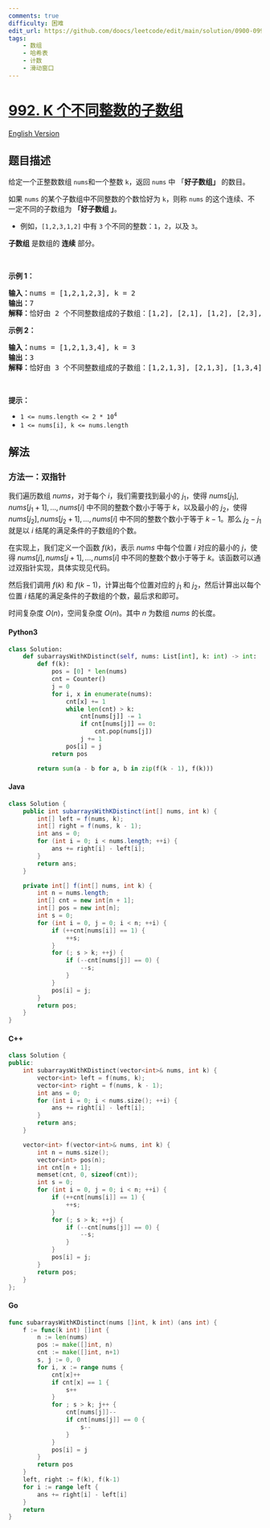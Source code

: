 ```yaml
---
comments: true
difficulty: 困难
edit_url: https://github.com/doocs/leetcode/edit/main/solution/0900-0999/0992.Subarrays%20with%20K%20Different%20Integers/README.md
tags:
    - 数组
    - 哈希表
    - 计数
    - 滑动窗口
---
```


<!-- problem:start -->

# [992. K 个不同整数的子数组](https://leetcode.cn/problems/subarrays-with-k-different-integers)

[English Version](/solution/0900-0999/0992.Subarrays%20with%20K%20Different%20Integers/README_EN.md)

## 题目描述

<!-- description:start -->

<p>给定一个正整数数组 <code>nums</code>和一个整数 <code>k</code>，返回 <code>nums</code> 中 「<strong>好子数组」</strong><em>&nbsp;</em>的数目。</p>

<p>如果 <code>nums</code>&nbsp;的某个子数组中不同整数的个数恰好为 <code>k</code>，则称 <code>nums</code>&nbsp;的这个连续、不一定不同的子数组为 <strong>「</strong><strong>好子数组 」</strong>。</p>

<ul>
	<li>例如，<code>[1,2,3,1,2]</code> 中有&nbsp;<code>3</code>&nbsp;个不同的整数：<code>1</code>，<code>2</code>，以及&nbsp;<code>3</code>。</li>
</ul>

<p><strong>子数组</strong> 是数组的 <strong>连续</strong> 部分。</p>

<p>&nbsp;</p>

<p><strong>示例 1：</strong></p>

<pre>
<strong>输入：</strong>nums = [1,2,1,2,3], k = 2
<strong>输出：</strong>7
<strong>解释：</strong>恰好由 2 个不同整数组成的子数组：[1,2], [2,1], [1,2], [2,3], [1,2,1], [2,1,2], [1,2,1,2].
</pre>

<p><strong>示例 2：</strong></p>

<pre>
<strong>输入：</strong>nums = [1,2,1,3,4], k = 3
<strong>输出：</strong>3
<strong>解释：</strong>恰好由 3 个不同整数组成的子数组：[1,2,1,3], [2,1,3], [1,3,4].
</pre>

<p>&nbsp;</p>

<p><strong>提示：</strong></p>

<ul>
	<li><code>1 &lt;= nums.length &lt;= 2 * 10<sup>4</sup></code></li>
	<li><code>1 &lt;= nums[i], k &lt;= nums.length</code></li>
</ul>

<!-- description:end -->

## 解法

<!-- solution:start -->

### 方法一：双指针

我们遍历数组 $nums$，对于每个 $i$，我们需要找到最小的 $j_1$，使得 $nums[j_1], nums[j_1 + 1], \dots, nums[i]$ 中不同的整数个数小于等于 $k$，以及最小的 $j_2$，使得 $nums[j_2], nums[j_2 + 1], \dots, nums[i]$ 中不同的整数个数小于等于 $k-1$。那么 $j_2 - j_1$ 就是以 $i$ 结尾的满足条件的子数组的个数。

在实现上，我们定义一个函数 $f(k)$，表示 $nums$ 中每个位置 $i$ 对应的最小的 $j$，使得 $nums[j], nums[j + 1], \dots, nums[i]$ 中不同的整数个数小于等于 $k$。该函数可以通过双指针实现，具体实现见代码。

然后我们调用 $f(k)$ 和 $f(k-1)$，计算出每个位置对应的 $j_1$ 和 $j_2$，然后计算出以每个位置 $i$ 结尾的满足条件的子数组的个数，最后求和即可。

时间复杂度 $O(n)$，空间复杂度 $O(n)$。其中 $n$ 为数组 $nums$ 的长度。

<!-- tabs:start -->

#### Python3

```python
class Solution:
    def subarraysWithKDistinct(self, nums: List[int], k: int) -> int:
        def f(k):
            pos = [0] * len(nums)
            cnt = Counter()
            j = 0
            for i, x in enumerate(nums):
                cnt[x] += 1
                while len(cnt) > k:
                    cnt[nums[j]] -= 1
                    if cnt[nums[j]] == 0:
                        cnt.pop(nums[j])
                    j += 1
                pos[i] = j
            return pos

        return sum(a - b for a, b in zip(f(k - 1), f(k)))
```

#### Java

```java
class Solution {
    public int subarraysWithKDistinct(int[] nums, int k) {
        int[] left = f(nums, k);
        int[] right = f(nums, k - 1);
        int ans = 0;
        for (int i = 0; i < nums.length; ++i) {
            ans += right[i] - left[i];
        }
        return ans;
    }

    private int[] f(int[] nums, int k) {
        int n = nums.length;
        int[] cnt = new int[n + 1];
        int[] pos = new int[n];
        int s = 0;
        for (int i = 0, j = 0; i < n; ++i) {
            if (++cnt[nums[i]] == 1) {
                ++s;
            }
            for (; s > k; ++j) {
                if (--cnt[nums[j]] == 0) {
                    --s;
                }
            }
            pos[i] = j;
        }
        return pos;
    }
}
```

#### C++

```cpp
class Solution {
public:
    int subarraysWithKDistinct(vector<int>& nums, int k) {
        vector<int> left = f(nums, k);
        vector<int> right = f(nums, k - 1);
        int ans = 0;
        for (int i = 0; i < nums.size(); ++i) {
            ans += right[i] - left[i];
        }
        return ans;
    }

    vector<int> f(vector<int>& nums, int k) {
        int n = nums.size();
        vector<int> pos(n);
        int cnt[n + 1];
        memset(cnt, 0, sizeof(cnt));
        int s = 0;
        for (int i = 0, j = 0; i < n; ++i) {
            if (++cnt[nums[i]] == 1) {
                ++s;
            }
            for (; s > k; ++j) {
                if (--cnt[nums[j]] == 0) {
                    --s;
                }
            }
            pos[i] = j;
        }
        return pos;
    }
};
```

#### Go

```go
func subarraysWithKDistinct(nums []int, k int) (ans int) {
	f := func(k int) []int {
		n := len(nums)
		pos := make([]int, n)
		cnt := make([]int, n+1)
		s, j := 0, 0
		for i, x := range nums {
			cnt[x]++
			if cnt[x] == 1 {
				s++
			}
			for ; s > k; j++ {
				cnt[nums[j]]--
				if cnt[nums[j]] == 0 {
					s--
				}
			}
			pos[i] = j
		}
		return pos
	}
	left, right := f(k), f(k-1)
	for i := range left {
		ans += right[i] - left[i]
	}
	return
}
```

<!-- tabs:end -->

<!-- solution:end -->

<!-- problem:end -->
